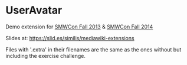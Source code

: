 UserAvatar
==========

Demo extension for [SMWCon Fall 2013](http://semantic-mediawiki.org/wiki/SMWCon_Fall_2013 "SMWCon Fall 2013") & [SMWCon Fall 2014](http://semantic-mediawiki.org/wiki/SMWCon_Fall_2014 "SMWCon Fall 2014")

Slides at: <https://slid.es/similis/mediawiki-extensions>

Files with '.extra' in their filenames are the same as the ones without but including the exercise challenge.
